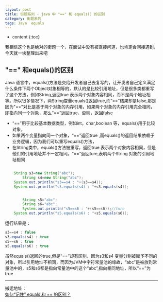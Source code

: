 ```yaml
---
layout: post
title: 街题系列 - java 中 "==" 和 equals() 的区别
category: 街题系列
tags: Java  equals
---
```

* content
{:toc}

我相信这个也是绝对的街题一个，在面试中没有被直接问道，也肯定会间接遇到，今天就一块整理出来吧

## "==" 和equals()的区别
Java 语言中，equals()方法是交给开发者自己去复写的，让开发者自己定义满足什么条件下两个Object对象相等的，默认的是比较引用地址，但是很多类都重写了这个方法，例如String,返回true 表示两个对象内容相同，而不是两个地址相等。所以很多情况下，两String变量equals()返回true,而“==”结果却是false,那是因为"=="对比是基于两个对象的内存引用，如果两个对象的内存引用完全相同，即指向同一个对象，那么“==”返回true，否则，返回false

* “==”用于比较基本数据类型，例如int，char,boolean 等，equals()用于比较对象，
* 如果两个变量指向同一个对象，“==”返回true ,而equals()的返回结果依赖于业务逻辑，因为我们可以重写equals()方法，
* 在String类中，equals()方法被重写，返回true 表示两个对象内容相同，但是他们的引用地址并不一定相同。“==”返回ture,表明两个String 对象的引用地址相同

```java

    String s3=new String("abc");
		String s4=new String("abc");
    System.out.println("s3==s4 : "+(s3==s4));
    System.out.println("s3.equals(s4) : "+s3.equals(s4));


		String s5="abc";
		String s6="abc";
		System.out.println("s5==s6 : "+(s5==s6));//ture
    System.out.println("s5.equals(s6) : "+s5.equals(s6));

```
运行结果是：  
```java
s3==s4 : false
s3.equals(s4) : true
s5==s6 : true
s5.equals(s6) : true
```
虽然equals()返回的true,但是“==”却有区别，因为s3和s4 变量分别被赋予不同的对象，所以引用地址不相同，而因为JVM中字符常量池的缘故，“abc”是被放到常量池中的，s5和s6都是指向常量池中的这个“abc”,指向相同地址，所以“==”为true

---
搬运地址：  
[如何“记住” equals 和 == 的区别？](https://www.zhihu.com/question/26872848)
